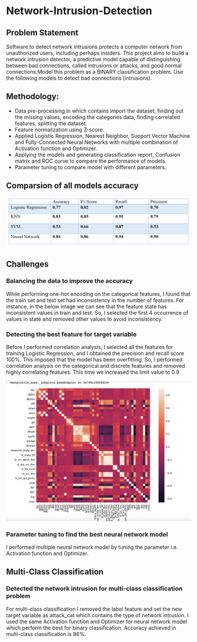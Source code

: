 # Network-Intrusion-Detection

## Problem Statement
Software to detect network intrusions protects a computer network from unauthorized users, including perhaps insiders. This project aims to build a network intrusion detector, a predictive model capable of distinguishing between bad connections, called intrusions or attacks, and good normal connections.Model this problem as a BINARY classification problem. Use the following models to detect bad connections (intrusions).

## Methodology:
- Data pre-processing in which contains import the dataset, finding out the missing values, encoding the categories data, finding correlated features, splitting       the dataset.
- Feature normalization using Z-score.
- Applied Logistic Regression, Nearest Neighbor, Support Vector Machine and Fully-Connected Neural Networks with multiple combination of Activation function and Optimizer.
- Applying the models and generating classification report, Confusion matrix and ROC curve to compare the performance of models.
- Parameter tuning to compare model with different parameters.
    
## Comparsion of all models accuracy
![alt text](https://github.com/shmoksh/Network-Intrusion-Detection/blob/main/Comparing_Accuracy.png)

## Challenges
### Balancing the data to improve the accuracy
While performing one-hot encoding on the categorical features, I found that the train set and test set had inconsistency in the number of features. For instance, in the below image we can see that the feature state has inconsistent values in train and test. So, I selected the first 4 occurrence of values in state and removed other values to avoid inconsistency.

### Detecting the best feature for target variable
Before I performed correlation analysis, I selected all the features for training Logistic Regression, and I obtained the precision and recall score 100%. This imposed that the model has been overfitting. So, I performed correlation analysis on the categorical and discrete features and removed highly correlating features. This time we increased the limit value to 0.9

![alt text](https://github.com/shmoksh/Network-Intrusion-Detection/blob/main/Correlation%20Matrix.png)

### Parameter tuning to find the best neural network model
I performed multiple neural network model by tuning the parameter i.e. Activation function and Optimizer.

## Multi-Class Classification
### Detected the network intrusion for multi-class classification problem
For multi-class classification I removed the label feature and set the new target variable as attack_cat which contains the type of network intrusion. I used the same Activation function and Optimizer for neural network model which perform the best for binary classification. Accuracy achieved in multi-class classification is 86%.
